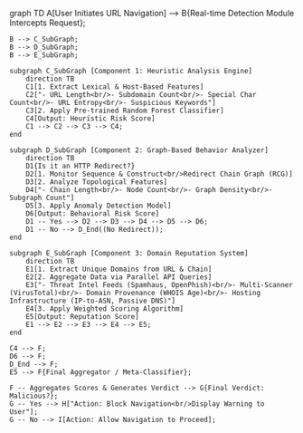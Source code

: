 graph TD
    A[User Initiates URL Navigation] --> B{Real-time Detection Module Intercepts Request};

    B --> C_SubGraph;
    B --> D_SubGraph;
    B --> E_SubGraph;

    subgraph C_SubGraph [Component 1: Heuristic Analysis Engine]
        direction TB
        C1[1. Extract Lexical & Host-Based Features]
        C2["- URL Length<br/>- Subdomain Count<br/>- Special Char Count<br/>- URL Entropy<br/>- Suspicious Keywords"]
        C3[2. Apply Pre-trained Random Forest Classifier]
        C4[Output: Heuristic Risk Score]
        C1 --> C2 --> C3 --> C4;
    end

    subgraph D_SubGraph [Component 2: Graph-Based Behavior Analyzer]
        direction TB
        D1{Is it an HTTP Redirect?}
        D2[1. Monitor Sequence & Construct<br/>Redirect Chain Graph (RCG)]
        D3[2. Analyze Topological Features]
        D4["- Chain Length<br/>- Node Count<br/>- Graph Density<br/>- Subgraph Count"]
        D5[3. Apply Anomaly Detection Model]
        D6[Output: Behavioral Risk Score]
        D1 -- Yes --> D2 --> D3 --> D4 --> D5 --> D6;
        D1 -- No --> D_End((No Redirect));
    end

    subgraph E_SubGraph [Component 3: Domain Reputation System]
        direction TB
        E1[1. Extract Unique Domains from URL & Chain]
        E2[2. Aggregate Data via Parallel API Queries]
        E3["- Threat Intel Feeds (Spamhaus, OpenPhish)<br/>- Multi-Scanner (VirusTotal)<br/>- Domain Provenance (WHOIS Age)<br/>- Hosting Infrastructure (IP-to-ASN, Passive DNS)"]
        E4[3. Apply Weighted Scoring Algorithm]
        E5[Output: Reputation Score]
        E1 --> E2 --> E3 --> E4 --> E5;
    end

    C4 --> F;
    D6 --> F;
    D_End --> F;
    E5 --> F{Final Aggregator / Meta-Classifier};

    F -- Aggregates Scores & Generates Verdict --> G{Final Verdict: Malicious?};
    G -- Yes --> H["Action: Block Navigation<br/>Display Warning to User"];
    G -- No --> I[Action: Allow Navigation to Proceed];
